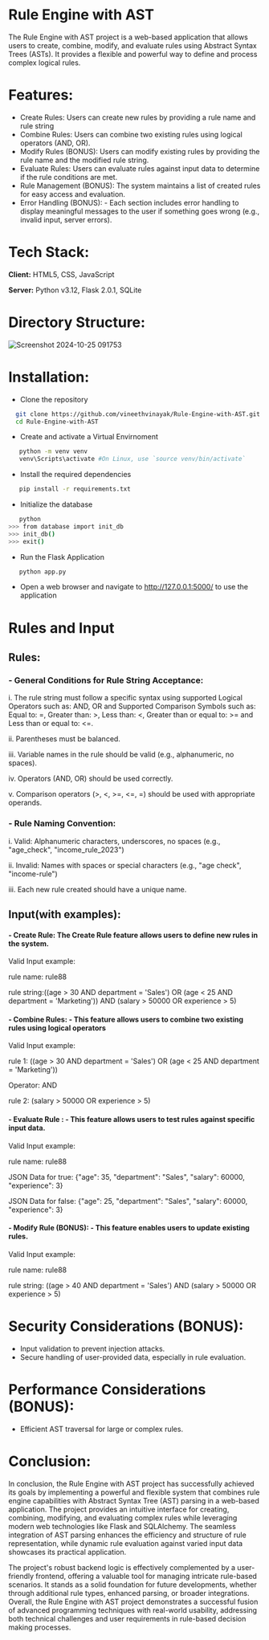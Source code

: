 # Rule Engine with AST

The Rule Engine with AST project is a web-based application that allows users to create, combine, modify, and evaluate rules using Abstract Syntax Trees (ASTs). It provides a flexible and powerful way to define and process complex logical rules.


# Features:

- Create Rules: Users can create new rules by providing a rule name and rule string
- Combine Rules: Users can combine two existing rules using logical operators (AND, OR).
- Modify Rules (BONUS): Users can modify existing rules by providing the rule name and the modified rule string.
- Evaluate Rules: Users can evaluate rules against input data to determine if the rule conditions are met.
- Rule Management (BONUS): The system maintains a list of created rules for easy access and evaluation.
- Error Handling (BONUS): - Each section includes error handling to display meaningful messages to the user if something goes wrong (e.g., invalid input, server errors). 



# Tech Stack:

**Client:** HTML5, CSS, JavaScript 

**Server:** Python v3.12, Flask 2.0.1, SQLite

# Directory Structure:
![Screenshot 2024-10-25 091753](https://github.com/user-attachments/assets/f267ab60-5733-4080-bc66-aa80dcb4b405)

# Installation:


- Clone the repository

```bash
  git clone https://github.com/vineethvinayak/Rule-Engine-with-AST.git
  cd Rule-Engine-with-AST
```
- Create and activate a Virtual Envirnoment

```bash
   python -m venv venv
   venv\Scripts\activate #On Linux, use `source venv/bin/activate`
```
- Install the required dependencies

```bash
   pip install -r requirements.txt
```
- Initialize the database

```bash
   python
>>> from database import init_db
>>> init_db()
>>> exit()
```
- Run the Flask Application

```bash
   python app.py
```
- Open a web browser and navigate to http://127.0.0.1:5000/ to use the application
    
# Rules and Input
## Rules:
### - General Conditions for Rule String Acceptance: 
i. The rule string must follow a specific syntax using supported Logical Operators   such as: AND, OR and Supported Comparison Symbols such as: Equal to: =, Greater than: >, Less than: <, Greater than or equal to: >= and Less than or equal to: <=.

ii.	Parentheses must be balanced.

iii. Variable names in the rule should be valid (e.g., alphanumeric, no spaces).

iv. Operators (AND, OR) should be used correctly.

v. Comparison operators (>, <, >=, <=, =) should be used with appropriate operands.

### - Rule Naming Convention:

i. Valid: Alphanumeric characters, underscores, no spaces (e.g., "age_check", "income_rule_2023")

ii. Invalid: Names with spaces or special characters (e.g., "age check", "income-rule")

iii. Each new rule created should have a unique name.

## Input(with examples):

#### - Create Rule: The Create Rule feature allows users to define new rules in the system.
Valid Input example:

rule name: rule88

rule string:((age > 30 AND department = 'Sales') OR (age < 25 AND department = 'Marketing')) AND (salary > 50000 OR experience > 5)

#### - Combine Rules: - This feature allows users to combine two existing rules using logical operators
Valid Input example:

rule 1: ((age > 30 AND department = 'Sales') OR (age < 25 AND department = 'Marketing'))

Operator: AND

rule 2: (salary > 50000 OR experience > 5)

#### - Evaluate Rule : - This feature allows users to test rules against specific input data.
Valid Input example:

rule name: rule88

JSON Data for true: {"age": 35, "department": "Sales", "salary": 60000, "experience": 3} 

JSON Data for false: {"age": 25, "department": "Sales", "salary": 60000, "experience": 3} 

#### - Modify Rule (BONUS): - This feature enables users to update existing rules.
Valid Input example:

rule name: rule88

rule string: ((age > 40 AND department = 'Sales') AND (salary > 50000 OR experience > 5)

# Security Considerations (BONUS):
  - Input validation to prevent injection attacks. 
  - Secure handling of user-provided data, especially in rule evaluation.

# Performance Considerations (BONUS): 
   - Efficient AST traversal for large or complex rules.

# Conclusion:
In conclusion, the Rule Engine with AST project has successfully achieved its goals by implementing a 
powerful and flexible system that combines rule engine capabilities with Abstract Syntax Tree (AST) parsing 
in a web-based application. The project provides an intuitive interface for creating, combining, modifying, 
and evaluating complex rules while leveraging modern web technologies like Flask and SQLAlchemy. The 
seamless integration of AST parsing enhances the efficiency and structure of rule representation, while 
dynamic rule evaluation against varied input data showcases its practical application. 

The project's robust backend logic is effectively complemented by a user-friendly frontend, offering a 
valuable tool for managing intricate rule-based scenarios. It stands as a solid foundation for future 
developments, whether through additional rule types, enhanced parsing, or broader integrations. Overall, 
the Rule Engine with AST project demonstrates a successful fusion of advanced programming techniques 
with real-world usability, addressing both technical challenges and user requirements in rule-based decision
making processes.


